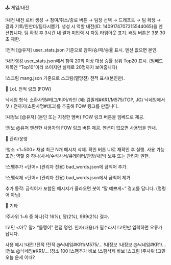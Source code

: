 🕹 게임/내전

!내전
내전 로비 생성 → 참여/취소/종료 버튼 → 팀장 선택 → 드래프트 → 팀 확정 → 결과 기록/한판더/팀다시뽑기.
생성 시 역할 내전(ID: 1409174707315544065)을 멘션합니다.
팀 확정 후 3시간 내 결과 미입력 시 자동 타임아웃 표기. 배팅 버튼은 3분 30초 제한.

!전적 [@유저]
user_stats.json 기준으로 참여/승/패/승률 표시. 멘션 없으면 본인.

!내전랭킹
user_stats.json에서 참여 20회 이상 대상 승률 상위 Top20 표시.
(임베드 제목엔 “Top10”이라 쓰이지만 실제로 20명까지 보여줍니다)

!스크림
mang.json 기준으로 스크림(멸망전) 전적 표시(본인만).

🔎 LoL 전적 링크 (FOW)

닉네임 형식: 소환사명#태그/티어/라인 (예: 김밀레#KR1/M575/TOP, JG)
닉네임에서 첫 / 전까지(소환사명#태그)를 추출해 FOW 링크를 만듭니다.

!내정보 [@유저]
(본인 또는 지정한 멤버) FOW 링크 버튼을 임베드로 제공.

!정보 @유저
멘션한 사용자의 FOW 링크 버튼 제공. 멘션이 없으면 사용법을 안내.

🧼 관리/운영

!청소 <1~500>
채널 최근 N개 메시지 삭제. 확인 버튼 UI로 재확인 후 실행.
사용 가능 조건: 역할 중 하나(사서/수석사서/큐레이터/관장/내전) 보유 또는 관리자 권한.

!스팸추가 <단어> (관리자 전용)
bad_words.json에 금칙어 추가.

!스팸삭제 <단어> (관리자 전용)
bad_words.json에서 금칙어 제거.

추가 동작: 금칙어가 포함된 메시지가 올라오면 봇이 “말 예쁘게~” 경고를 답니다. (명령어 아님)

🎲 기타

!주사위
1~6 중 하나(각 16%), 꽝(2%), 999(2%) 결과.

!고민 <아무 말>
“돌멩이” 랜덤 명언. 인자(내용)가 필수라서 !고민만 입력하면 오류가 납니다.

사용 예시
!내전
!전적
!전적 @닉네임#KR1/M575/...
!내정보
!내정보 @닉네임#KR1/...
!정보 @닉네임#KR1/...
!청소 100
!스팸추가 바보
!스팸삭제 바보
!스크림
!주사위
!고민 오늘 운세 어때?
